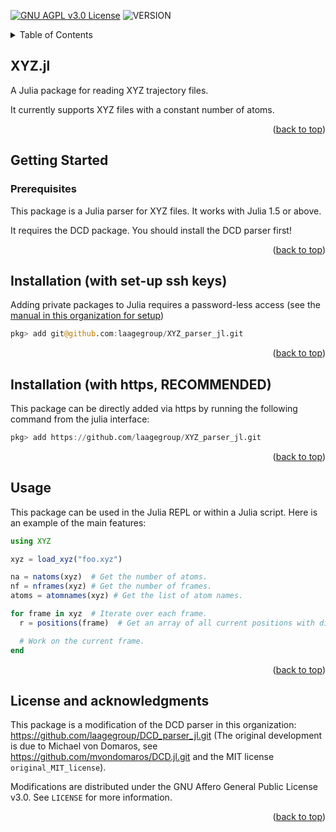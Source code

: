 <div id="top"></div>

<!-- PROJECT SHIELDS -->

[![GNU AGPL v3.0 License][license-shield]][license-url]
![VERSION](https://img.shields.io/badge/version-0.1.2-blue)

<!-- TABLE OF CONTENTS -->

<details>
  <summary>Table of Contents</summary>
  <ol>
    <li>
      <a href="#about">XYZ.jl</a>
    </li>
    <li>
      <a href="#getting-started">Getting Started</a>
      <ul>
        <li><a href="#prerequisites">Prerequisites</a></li>
        <li><a href="#installation">Installation (with set-up ssh keys)</a></li>
      </ul>
    </li>
    <li><a href="#usage">Usage</a></li>
    <li><a href="#acknowledgments">License and acknowledgments</a></li>
  </ol>
</details>

<!-- ABOUT THE PROJECT -->
<div id="about"></div>

## XYZ.jl

A Julia package for reading XYZ trajectory files.

It currently supports XYZ files with a constant number of atoms.

<p align="right">(<a href="#top">back to top</a>)</p>

<div id="getting-started"></div>

## Getting Started

<div id="prerequisites"></div>

### Prerequisites

This package is a Julia parser for XYZ files. It works with Julia 1.5 or above.

It requires the DCD package. You should install the DCD parser first!

<p align="right">(<a href="#top">back to top</a>)</p>

<div id="installation"></div>

## Installation (with set-up ssh keys)

Adding private packages to Julia requires a password-less access (see the [manual in this organization for setup](https://github.com/laagegroup/0_HowTo/blob/main/Github_beginner_guide.md#setup-a-password-less-access-over-ssh))

````julia
pkg> add git@github.com:laagegroup/XYZ_parser_jl.git
````
<p align="right">(<a href="#top">back to top</a>)</p>

<div id="usage"></div>

## Installation (with https, RECOMMENDED)

This package can be directly added via https by running the following command from the julia interface:

````julia
pkg> add https://github.com/laagegroup/XYZ_parser_jl.git
````
<p align="right">(<a href="#top">back to top</a>)</p>

<div id="usage"></div>


## Usage

This package can be used in the Julia REPL or within a Julia script. Here is an example of the main features:

````julia
using XYZ

xyz = load_xyz("foo.xyz")

na = natoms(xyz)  # Get the number of atoms.
nf = nframes(xyz) # Get the number of frames.
atoms = atomnames(xyz) # Get the list of atom names.

for frame in xyz  # Iterate over each frame.
  r = positions(frame)  # Get an array of all current positions with dimensions (3, na).

  # Work on the current frame.
end
````

<p align="right">(<a href="#top">back to top</a>)</p>


<div id="acknowledgments"></div>

## License and acknowledgments

This package is a modification of the DCD parser in this organization: https://github.com/laagegroup/DCD_parser_jl.git (The original development is due to Michael von Domaros, see https://github.com/mvondomaros/DCD.jl.git and the MIT license `original_MIT_license`).

Modifications are distributed under the GNU Affero General Public License v3.0. See `LICENSE` for more information.

<p align="right">(<a href="#top">back to top</a>)</p>

<!-- MARKDOWN LINKS & IMAGES -->
<!-- https://www.markdownguide.org/basic-syntax/#reference-style-links -->
[license-shield]: https://img.shields.io/github/license/laagegroup/XYZ_parser_jl.svg?style=for-the-badge
[license-url]: https://github.com/laagegroup/XYZ_parser_jl/blob/main/LICENSE
